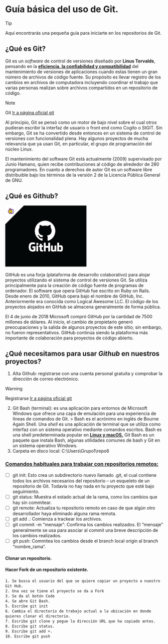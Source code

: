 # Guía básica del uso de Git.
> [!TIP]
> Aquí encontrarás una pequeña guía para iniciarte en los repositorios de Git.

## ¿Qué es Git?
Git es un *software* de control de versiones diseñado por **Linus Torvalds**, pensando en la <ins>**eficiencia, la confiabilidad y compatibilidad**</ins> del mantenimiento de versiones de aplicaciones cuando estas tienen un gran número de archivos de código fuente. Su propósito es llevar registro de los cambios en archivos de computadora incluyendo coordinar el trabajo que varias personas realizan sobre archivos compartidos en un repositorio de código.

> [!NOTE]
> Git [Ir a página oficial git](https://git-scm.com/about/branching-and-merging) 

Al principio, Git se pensó como un motor de bajo nivel sobre el cual otros pudieran escribir la interfaz de usuario o front end como Cogito o StGIT. Sin embargo, Git se ha convertido desde entonces en un sistema de control de versiones con funcionalidad plena. Hay algunos proyectos de mucha relevancia que ya usan Git, en particular, el grupo de programación del núcleo Linux.

El mantenimiento del software Git está actualmente (2009) supervisado por Junio Hamano, quien recibe contribuciones al código de alrededor de 280 programadores. En cuanto a derechos de autor Git es un software libre distribuible bajo los términos de la versión 2 de la Licencia Pública General de GNU.

## ¿Qué es Github? 
![Imagen carpetas](Github.png)

GitHub es una forja (plataforma de desarrollo colaborativo) para alojar proyectos utilizando el sistema de control de versiones Git. Se utiliza principalmente para la creación de código fuente de programas de ordenador. El software que opera GitHub fue escrito en Ruby on Rails. Desde enero de 2010, GitHub opera bajo el nombre de GitHub, Inc. Anteriormente era conocida como Logical Awesome LLC. El código de los proyectos alojados en GitHub se almacena generalmente de forma pública.

El 4 de junio de 2018 Microsoft compró GitHub por la cantidad de 7500 millones de dólares. Al inicio, el cambio de propietario generó preocupaciones y la salida de algunos proyectos de este sitio; sin embargo, no fueron representativos. GitHub continúa siendo la plataforma más importante de colaboración para proyectos de código abierto.

## ¿Qué necesitamos para usar ***Github*** en nuestros proyectos?
1. Alta Github: registrarse con una cuenta personal gratuita y comprobar la dirección de correo electrónico.
  > [!WARNING]
  > Registrarse [Ir a página oficial git](https://github.com/.)
2. Git Bash (terminal): es una aplicación para entornos de Microsoft Windows que ofrece una capa de emulación para una experiencia de líneas de comandos de Git. > Bash es el acrónimo en inglés de Bourne Again Shell. Una *shell* es una aplicación de terminal que se utiliza como interfaz con un sistema operativo mediante comandos escritos. Bash es una shell predeterminada popular en <ins>**Linux y macOS.**</ins> Git Bash es un paquete que instala Bash, algunas utilidades comunes de bash y Git en un sistema operativo Windows.
3. Carpeta en disco local: C:\Users\Grupo1\repo6

### <ins>**Comandos habituales para trabajar con repositorios remotos:**</ins>
- [ ] git init: Esto crea un subdirectorio nuevo llamado .git, el cual contiene todos los archivos necesarios del repositorio – un esqueleto de un repositorio de Git. Todavía no hay nada en tu proyecto que esté bajo seguimiento.
- [ ] git status: Muestra el estado actual de la rama, como los cambios que hay sin commitear.
- [ ] git remote: Actualiza tu repositorio remoto en caso de que algún otro desarrollador haya eliminado alguna rama remota. 
- [ ] git add .: Comienza a trackear los archivos.
- [ ] git commit -m "mensaje": Confirma los cambios realizados. El “mensaje” generalmente se usa para asociar al commit una breve descripción de los cambios realizados.
- [ ] git push: Commitea los cambios desde el branch local origin al branch “nombre_rama”.

#### Clonar un repositorio.

#### Hacer Fork de un repositorio existente.
    1. Se busca el usuario del que se quiere copiar un proyecto a nuestro Git Hub.
    2. Una vez se tiene el proyecto se da a Fork
    3. Se da al botón Code
    4. Se abre Git Bash.
    5. Escribe git init
    6. Cambia el directorio de trabajo actual a la ubicación en donde quieres clonar el directorio.
    7. Escribe git clone y pegue la dirección URL que ha copiado antes.
    8. Escribe git status.
    9. Escribe git add +.
    10. Escribe git push
